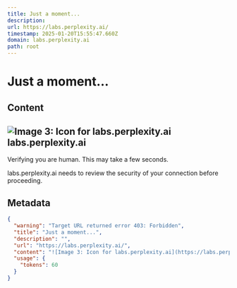 ```yaml
---
title: Just a moment...
description: 
url: https://labs.perplexity.ai/
timestamp: 2025-01-20T15:55:47.660Z
domain: labs.perplexity.ai
path: root
---
```


# Just a moment...



## Content

![Image 3: Icon for labs.perplexity.ai](https://labs.perplexity.ai/favicon.ico)labs.perplexity.ai
-------------------------------------------------------------------------------------------------

Verifying you are human. This may take a few seconds.

labs.perplexity.ai needs to review the security of your connection before proceeding.

## Metadata

```json
{
  "warning": "Target URL returned error 403: Forbidden",
  "title": "Just a moment...",
  "description": "",
  "url": "https://labs.perplexity.ai/",
  "content": "![Image 3: Icon for labs.perplexity.ai](https://labs.perplexity.ai/favicon.ico)labs.perplexity.ai\n-------------------------------------------------------------------------------------------------\n\nVerifying you are human. This may take a few seconds.\n\nlabs.perplexity.ai needs to review the security of your connection before proceeding.",
  "usage": {
    "tokens": 60
  }
}
```
